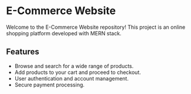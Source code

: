 # E-Commerce Website

Welcome to the E-Commerce Website repository! This project is an online shopping platform developed with MERN stack.

## Features

- Browse and search for a wide range of products.
- Add products to your cart and proceed to checkout.
- User authentication and account management.
- Secure payment processing.

